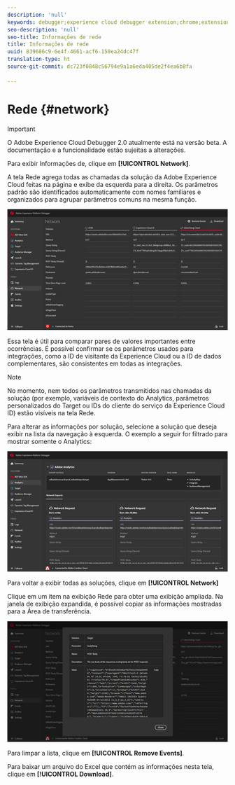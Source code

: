 ```yaml
---
description: 'null'
keywords: debugger;experience cloud debugger extension;chrome;extension;network;information
seo-description: 'null'
seo-title: Informações de rede
title: Informações de rede
uuid: 839686c9-6e4f-4661-acf6-150ea24dc47f
translation-type: ht
source-git-commit: dc723f0848c56794e9a1a6eda405de2f4ea6b8fa

---
```



# Rede {#network}

> [!IMPORTANT]
>
> O Adobe Experience Cloud Debugger 2.0 atualmente está na versão beta. A documentação e a funcionalidade estão sujeitas a alterações.

Para exibir Informações de, clique em **[!UICONTROL Network]**.

A tela Rede agrega todas as chamadas da solução da Adobe Experience Cloud feitas na página e exibe da esquerda para a direita. Os parâmetros padrão são identificados automaticamente com nomes familiares e organizados para agrupar parâmetros comuns na mesma função.

![](assets/network.jpg)

Essa tela é útil para comparar pares de valores importantes entre ocorrências. É possível confirmar se os parâmetros usados para integrações, como a ID de visitante da Experience Cloud ou a ID de dados complementares, são consistentes em todas as integrações.

>[!NOTE]
>
>No momento, nem todos os parâmetros transmitidos nas chamadas da solução (por exemplo, variáveis de contexto do Analytics, parâmetros personalizados do Target ou IDs do cliente do serviço da Experience Cloud ID) estão visíveis na tela Rede.

Para alterar as informações por solução, selecione a solução que deseja exibir na lista da navegação à esquerda. O exemplo a seguir for filtrado para mostrar somente o Analytics:

![](assets/network-analytics.jpg)

Para voltar a exibir todas as soluções, clique em **[!UICONTROL Network]**

Clique em um item na exibição Rede para obter uma exibição ampliada. Na janela de exibição expandida, é possível copiar as informações mostradas para a Área de transferência.

![](assets/network-expand.jpg)

<!--Use the icon at the top of each column to copy the server call URL to your clipboard, where you can paste it into another document for reference or debugging purposes.

![](assets/copy.jpg)-->

Para limpar a lista, clique em **[!UICONTROL Remove Events]**.

Para baixar um arquivo do Excel que contém as informações nesta tela, clique em **[!UICONTROL Download]**.